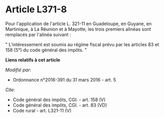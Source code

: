 # Article L371-8

Pour l'application de l'article L. 321-11 en Guadeloupe, en Guyane, en Martinique, à La Réunion et à Mayotte, les trois
premiers alinéas sont remplacés par l'alinéa suivant : 

" L'intéressement est soumis au régime fiscal prévu par les articles 83 et 158 (5°) du code général des impôts. "

**Liens relatifs à cet article**

_Modifié par_:

  - Ordonnance n°2016-391 du 31 mars 2016 - art. 5

_Cite_:

  - Code général des impôts, CGI. - art. 158 (V)
  - Code général des impôts, CGI. - art. 83 (VD)
  - Code rural - art. L321-11 (V)

